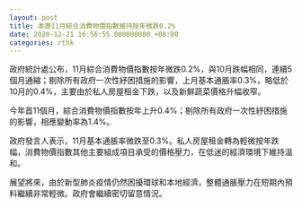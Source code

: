 ```yaml
---
layout: post
title: 本港11月綜合消費物價指數維持按年微跌0.2%
date: 2020-12-21 16:56:55.000000000 +08:00
categories: rthk
---
```


政府統計處公布，11月綜合消費物價指數按年微跌0.2%，與10月跌幅相同，連續5個月通縮；剔除所有政府一次性紓困措施的影響，上月基本通脹率0.3%，略低於10月的0.4%，主要由於私人房屋租金下跌，以及新鮮蔬菜價格升幅收窄。

今年首11個月，綜合消費物價指數按年上升0.4%；剔除所有政府一次性紓困措施的影響，相應變動率為1.4%。

政府發言人表示，11月基本通脹率微跌至0.3%。私人房屋租金轉為輕微按年跌幅，消費物價指數其他主要組成項目承受的價格壓力，在低迷的經濟環境下維持溫和。

展望將來，由於新型肺炎疫情仍然困擾環球和本地經濟，整體通脹壓力在短期內預料繼續非常輕微。政府會繼續密切留意情況。
